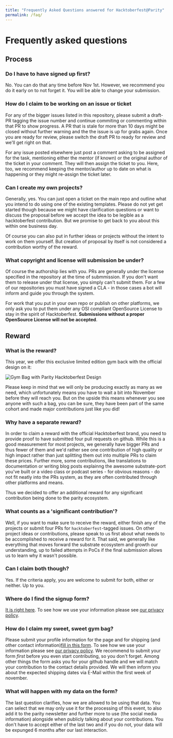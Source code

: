 ```yaml
---
title: "Frequently Asked Questions answered for Hacktoberfest@Parity"
permalink: /faq/
---
```

# Frequently asked questions

## Process

### Do I have to have signed up first?
No. You can do that any time before Nov 1st. However, we recommend you do it early on to not forget it. You will be able to change your submission.

### How do I claim to be working on an issue or ticket

For any of the bigger issues listed in this repository, please submit a draft-PR tagging the issue number and continue commiting or commenting within that PR to show progress. A PR that is stale for more than 10 days might be closed without further warning and the the issue is up for grabs again. Once you are ready for review, please switch the draft PR to ready for review and we'll get right on that.

For any issue posted elsewhere just post a comment asking to be assigned for the task, mentioning either the mentor (if known) or the original author of the ticket in your comment. They will then assign the ticket to you. Here, too, we recommend keeping the mentor/author up to date on what is happening or they might re-assign the ticket later.

### Can I create my own projects?

Generally, yes. You can just open a ticket on the main repo and outline what you intend to do using one of the existing templates. Please do not yet get started though because we might have clarification questions or want to discuss the proposal before we accept the idea to be legible as a hacktoberfest contribution. But we promise to get back to you about this within one business day.

Of course you can also put in further ideas or projects without the intent to work on them yourself. But creation of proposal by itself is not considered a contribution worthy of the reward.

### What copyright and license will submission be under?

Of course the authorship lies with you. PRs are generally under the license specified in the repository at the time of submmission. If you don't want them to release under that license, you simply can't submit them. For a few of our repositories you must have signed a CLA - in those cases a bot will inform and guide you through the system. 

For work that you put in your own repo or publish on other platforms, we only ask you to put them under any OSI compliant OpenSource License to stay in the spirit of Hacktoberfest. **Submissions without a proper OpenSource License will not be accepted**.

## Reward

### What is the reward?

This year, we offer this exclusive limited edition gym back with the official design on it:

![Gym Bag with Parity Hacktoberfest Design](https://www.parity.io/content/images/2019/09/hacktoberfest2019_bag.jpg)

Please keep in mind that we will only be producing exactly as many as we need, which unfortunately means you have to wait a bit into November before they will reach you. But on the upside this means whenever you see anyone with such a bag, you can be sure, they have been part of the same cohort and made major contributions just like you did!

### Why have a separate reward?

In order to claim a reward with the official Hacktoberfest brand, you need to provide proof to have submitted four pull requests on github. While this is a good measurement for most projects, we generally have bigger PRs and thus fewer of them and we'd rather see one contribution of high quality or high impact rather than just splitting them out into multiple PRs to claim these prices. Further more, some contributions, like translations to documentation or writing blog posts explainng the awesome substrate-port you've built or a video class or podcast series - for obvious reasons - do not fit neatly into the PRs system, as they are often contributed through other platforms and means.

Thus we decided to offer an additional reward for any significant contribution being done to the parity ecosystem.

### What counts as a 'significant contribution'?

Well, if you want to make sure to receive the reward, either finish any of the projects or submit four PRs for `hacktoberfest`-tagged issues. On other project ideas or contributions, please speak to us first about what needs to be accomplished to receive a reward for it. That said, we generally like everything that moves forward the substrate ecosystem and growth our understanding, up to failed attempts in PoCs if the final submission allows us to learn why it wasn't possible. 

### Can I claim both though?

Yes. If the criteria apply, you are welcome to submit for both, either or neither. Up to you.


### Where do I find the signup form?

[It is right here](https://docs.google.com/forms/d/e/1FAIpQLSfQFLveEHTF5MECDNT2eP74SM3aSG_jxfufjyXQohKcc0sUyw/viewform). To see how we use your information please see [our privacy policy](https://www.parity.io/privacy/).

### How do I claim my sweet, sweet gym bag?

Please submit your profile information for the page and for shipping (and other contact information)[fill in this form](https://docs.google.com/forms/d/e/1FAIpQLSfQFLveEHTF5MECDNT2eP74SM3aSG_jxfufjyXQohKcc0sUyw/viewform). To see how we use your information please see [our privacy policy](https://www.parity.io/privacy/). We recommend to submit your form _first_ before you even start contributing, so you don't forget. Among other things the form asks you for your github handle and we will match your contribution to the contact details provided. We will then inform you about the expected shipping dates via E-Mail within the first week of november.

### What will happen with my data on the form?

The last question clarifies, how we are allowed to be using that data. You can select that we may only use it for the processing of this event, to also add it to the parity newsletter and further more to use (the social media information) alongside when publicly talking about your contributions. You don't have to accept either of the last two and if you do not, your data will be expunged 6 months after our last interaction.
